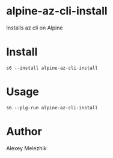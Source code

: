 # alpine-az-cli-install

Installs az cli on Alpine

# Install

    s6 --install alpine-az-cli-install

# Usage

    s6 --plg-run alpine-az-cli-install

# Author

Alexey Melezhik
